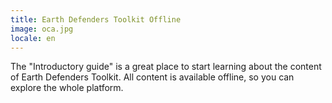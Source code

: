 ```yaml
---
title: Earth Defenders Toolkit Offline
image: oca.jpg
locale: en
---
```


The "Introductory guide" is a great place to start learning about the content of Earth Defenders Toolkit. All content is available offline, so you can explore the whole platform.

<app-button :color="true" localUrl=":8086/earthdefenderstoolkit/https://www.earthdefenderstoolkit.com/kit-de-herramientas/como-empezar/?lang=es" text="Introductory guide"></app-button>

<app-button localUrl=":8086/earthdefenderstoolkit/https://earthdefenderstoolkit.com/inicio?lang=es" text="Explore the Toolkit"></app-button>
